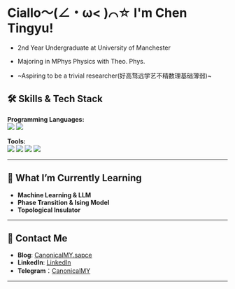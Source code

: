 # Ciallo～(∠・ω< )⌒☆ I'm Chen Tingyu!


- 2nd Year Undergraduate at University of Manchester
  
- Majoring in MPhys Physics with Theo. Phys.
  
- ~Aspiring to be a trivial researcher(好高骛远学艺不精数理基础薄弱)~  



## 🛠 **Skills & Tech Stack**

**Programming Languages:**  
![](https://img.shields.io/badge/-Python-3776AB?style=flat-square&logo=Python&logoColor=white)
![](https://img.shields.io/badge/-C++-00599C?style=flat-square&logo=cplusplus&logoColor=white)

**Tools:**  
![](https://img.shields.io/badge/-LaTeX-008080?style=flat-square&logo=latex&logoColor=white)
![](https://img.shields.io/badge/-MATLAB-0076A8?style=flat-square&logo=mathworks&logoColor=white)
![](https://img.shields.io/badge/-Mathematica-DD1100?style=flat-square&logo=wolfram&logoColor=white)
![](https://img.shields.io/badge/-SPSS-1F70C1?style=flat-square&logo=ibm&logoColor=white)

---

## 🌟 **What I’m Currently Learning**
- **Machine Learning & LLM**
- **Phase Transition & Ising Model**
- **Topological Insulator** 

---

## 💬 **Contact Me**
- **Blog**: [CanonicalMY.sapce](https://CanonicalMY.sapce)
- **LinkedIn**: [LinkedIn](https://www.linkedin.com/in/tingyu-chen-42114b332/)
- **Telegram**：[CanonicalMY](https://t.me/canonicalmy)

---

